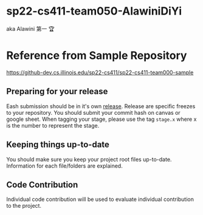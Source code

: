 # sp22-cs411-team050-AlawiniDiYi
aka Alawini 第一 🏆

# Reference from Sample Repository
https://github-dev.cs.illinois.edu/sp22-cs411/sp22-cs411-team000-sample
## Preparing for your release
Eash submission should be in it's own [release](https://docs.github.com/en/repositories/releasing-projects-on-github/about-releases). Release are specific freezes to your repository. You should submit your commit hash on canvas or google sheet. When tagging your stage, please use the tag `stage.x` where x is the number to represent the stage.

## Keeping things up-to-date
You should make sure you keep your project root files up-to-date. Information for each file/folders are explained.

## Code Contribution
Individual code contribution will be used to evaluate individual contribution to the project.
